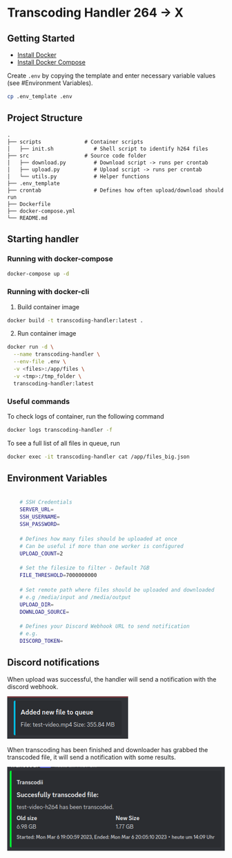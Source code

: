 # Transcoding Handler 264 -> X

## Getting Started
- [Install Docker](https://docs.docker.com)
- [Install Docker Compose](https://docs.docker.com/compose/install/)

Create `.env` by copying the template and enter necessary variable values (see #Environment Variables).
```bash
cp .env_template .env
```

## Project Structure

    .
    ├── scripts              # Container scripts 
    │   ├── init.sh             # Shell script to identify h264 files
    ├── src                  # Source code folder 
    │   ├── download.py         # Download script -> runs per crontab
    │   ├── upload.py           # Upload script -> runs per crontab
    │   └── utils.py            # Helper functions
    ├── .env_template
    ├── crontab                 # Defines how often upload/download should run
    ├── Dockerfile            
    ├── docker-compose.yml
    └── README.md

## Starting handler

### Running with docker-compose

``` bash
docker-compose up -d
```

### Running with docker-cli

1. Build container image

``` bash
docker build -t transcoding-handler:latest .
```

2. Run container image

``` bash
docker run -d \
  --name transcoding-handler \
  --env-file .env \
  -v <files>:/app/files \
  -v <tmp>:/tmp_folder \
  transcoding-handler:latest
```

### Useful commands

To check logs of container, run the following command

``` bash
docker logs transcoding-handler -f
```

To see a full list of all files in queue, run

``` bash
docker exec -it transcoding-handler cat /app/files_big.json
```

## Environment Variables

```bash

    # SSH Credentials 
    SERVER_URL=
    SSH_USERNAME=
    SSH_PASSWORD=

    # Defines how many files should be uploaded at once
    # Can be useful if more than one worker is configured
    UPLOAD_COUNT=2

    # Set the filesize to filter - Default 7GB
    FILE_THRESHOLD=7000000000

    # Set remote path where files should be uploaded and downloaded
    # e.g /media/input and /media/output
    UPLOAD_DIR=
    DOWNLOAD_SOURCE=

    # Defines your Discord Webhook URL to send notification
    # e.g. 
    DISCORD_TOKEN=
```

## Discord notifications

When upload was successful, the handler will send a notification with the discord webhook.

![After file upload](images/start_notification.png)

When transcoding has been finished and downloader has grabbed the transcoded file, it will send a notification with some results.

![Success notification](images/success_notification.png)
